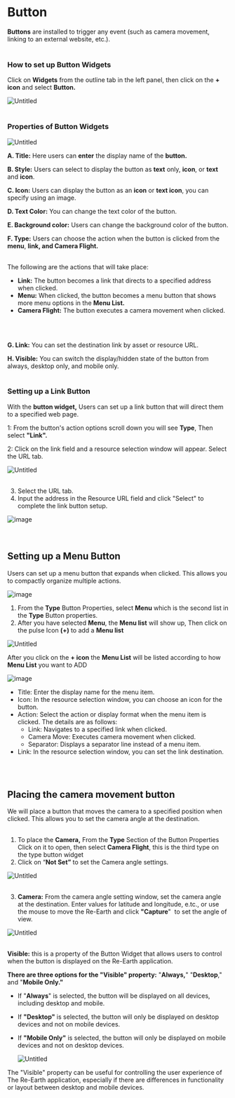 # Button

**Buttons** are installed to trigger any event (such as camera movement, linking to an external website, etc.).
<br>
<br>

### How to set up Button Widgets

Click on **Widgets** from the outline tab in the left panel, then click on the **+ icon** and select **Button.**

![Untitled](Button%2009a15c6bd9c843f4b7b6a8f9cf4f2427/Untitled.png)
<br>
<br>
### Properties of Button Widgets

![Untitled](Button%2009a15c6bd9c843f4b7b6a8f9cf4f2427/Untitled%202.png)

**A. Title:** Here users can **enter** the display name of the **button.**

**B. Style:** Users can select to display the button as **text** only, **icon**, or **text** and **icon**.

**C. Icon:** Users can display the button as an **icon** or **text icon**, you can specify using an image.

**D. Text Color:** You can change the text color of the button.

**E. Background color:** Users can change the background color of the button.

**F. Type:** Users can choose the action when the button is clicked from the **menu**, **link, and Camera Flight.** 
<br>
<br>

The following are the actions that will take place:<br>
- **Link:** The button becomes a link that directs to a specified address when clicked.<br>
- **Menu:** When clicked, the button becomes a menu button that shows more menu options in the **Menu List.**<br>
- **Camera Flight:** The button executes a camera movement when clicked.
<br>
<br>

**G. Link:** You can set the destination link by asset or resource URL.

**H. Visible:** You can switch the display/hidden state of the button from always, desktop only, and mobile only.
<br>
<br>

### Setting up a Link Button

With the **button widget,** Users can set up a link button that will direct them to a specified web page.

1: From the button's action options scroll down you will see **Type**, Then select **"Link".**

2: Click on the link field and a resource selection window will appear. Select the URL tab.

![Untitled](Button%2009a15c6bd9c843f4b7b6a8f9cf4f2427/Untitled%204.png)
<br>
<br>

3. Select the URL tab.<br>
4. Input the address in the Resource URL field and click "Select" to complete the link button setup.

![image](https://github.com/CS-eukarya/User-Manual-English-/assets/154571156/f829f071-2d58-44f7-b3bc-2006b6c2942a)
<br>
<br>
<br>

## Setting up a Menu Button

Users can set up a menu button that expands when clicked. This allows you to compactly organize multiple actions.

![image](https://github.com/CS-eukarya/User-Manual-English-/assets/154571156/d0ed6280-8430-4411-847c-da3508b85e6c)

1. From the **Type** Button Properties, select **Menu** which is the second list in the **Type** Button properties.
2. After you have selected **Menu**, the **Menu list** will show up, Then click on the pulse Icon **(+)** to add a **Menu list**

![Untitled](Button%2009a15c6bd9c843f4b7b6a8f9cf4f2427/Untitled%207.png)

After you click on the **+ icon** the **Menu List** will be listed according to how **Menu List** you want to ADD

![image](https://github.com/CS-eukarya/User-Manual-English-/assets/154571156/a7432f73-13c4-4b61-8bb9-e9ff32a3223c)
- Title: Enter the display name for the menu item.
- Icon: In the resource selection window, you can choose an icon for the button.
- Action: Select the action or display format when the menu item is clicked. The details are as follows:
    - Link: Navigates to a specified link when clicked.
    - Camera Move: Executes camera movement when clicked.
    - Separator: Displays a separator line instead of a menu item.
- Link: In the resource selection window, you can set the link destination.
<br>
<br>

## Placing the camera movement button

We will place a button that moves the camera to a specified position when clicked. This allows you to set the camera angle at the destination.
<br>
<br>

1. To place the **Camera,** From the **Type** Section of the Button Properties Click on it to open, then select **Camera Flight**, this is the third type on the type button widget
2. Click on “**Not Set”** to set the Camera angle settings.

![Untitled](Button%2009a15c6bd9c843f4b7b6a8f9cf4f2427/Untitled%2010.png)
<br>
<br>

3. **Camera:** From the camera angle setting window, set the camera angle at the destination. Enter values for latitude and longitude, e.tc., or use the mouse to move the Re-Earth and click **"Capture**"  to set the angle of view.


![Untitled](Button%2009a15c6bd9c843f4b7b6a8f9cf4f2427/Untitled%2011.png)
<br>
<br>

**Visible:** this is a property of the Button Widget that allows users to control when the button is displayed on the Re-Earth application.

**There are three options for the "Visible" property:** "**Always,**" "**Desktop**," and "**Mobile Only."**

- If "**Always**" is selected, the button will be displayed on all devices, including desktop and mobile.
- If **"Desktop"** is selected, the button will only be displayed on desktop devices and not on mobile devices.
- If **"Mobile Only"** is selected, the button will only be displayed on mobile devices and not on desktop devices.
    
    ![Untitled](Button%2009a15c6bd9c843f4b7b6a8f9cf4f2427/Untitled%2012.png)
    

The "Visible" property can be useful for controlling the user experience of The Re-Earth application, especially if there are differences in functionality or layout between desktop and mobile devices.
